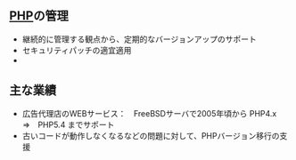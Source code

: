 ## [PHP](https://www.php.net/)の管理
* 継続的に管理する観点から、定期的なバージョンアップのサポート
* セキュリティパッチの適宜適用
* 

## 主な業績
* 広告代理店のWEBサービス：　FreeBSDサーバで2005年頃から PHP4.x　⇒　PHP5.4 までサポート
* 古いコードが動作しなくなるなどの問題に対して、PHPバージョン移行の支援
